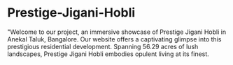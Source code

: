 # Prestige-Jigani-Hobli
"Welcome to our project, an immersive showcase of Prestige Jigani Hobli in Anekal Taluk, Bangalore. Our website offers a captivating glimpse into this prestigious residential development. Spanning 56.29 acres of lush landscapes, Prestige Jigani Hobli embodies opulent living at its finest.

